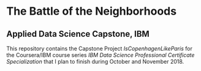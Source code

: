 # The Battle of the Neighborhoods
## Applied Data Science Capstone, IBM

This repository contains the Capstone Project *IsCopenhagenLikeParis* for the Coursera/IBM course series
*IBM Data Science Professional Certificate Specialization* that I plan to finish during
October and November 2018.
